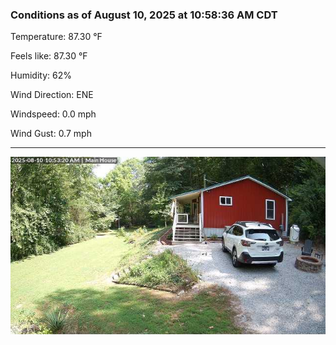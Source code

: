 ### Conditions as of August 10, 2025 at 10:58:36 AM CDT 

Temperature: 87.30 &deg;F

Feels like: 87.30 &deg;F

Humidity: 62%

Wind Direction: ENE

Windspeed: 0.0 mph

Wind Gust: 0.7 mph

---

<img src="./images/latest.jpeg"/>

